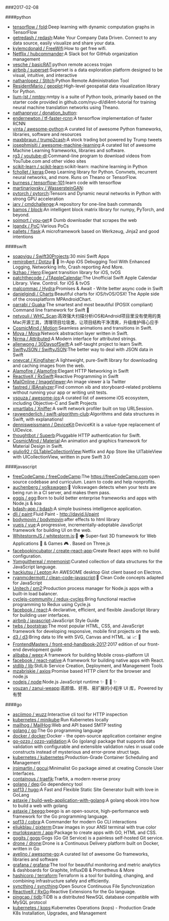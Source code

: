 ###2017-02-08

####python
* [tensorflow / fold](https://github.com/tensorflow/fold):Deep learning with dynamic computation graphs in TensorFlow
* [getredash / redash](https://github.com/getredash/redash):Make Your Company Data Driven. Connect to any data source, easily visualize and share your data.
* [kylemcdonald / FreeWifi](https://github.com/kylemcdonald/FreeWifi):How to get free wifi.
* [Netflix / hubcommander](https://github.com/Netflix/hubcommander):A Slack bot for GitHub organization management
* [vesche / basicRAT](https://github.com/vesche/basicRAT):python remote access trojan
* [airbnb / superset](https://github.com/airbnb/superset):Superset is a data exploration platform designed to be visual, intuitive, and interactive
* [nathanlopez / Stitch](https://github.com/nathanlopez/Stitch):Python Remote Administration Tool
* [ResidentMario / geoplot](https://github.com/ResidentMario/geoplot):High-level geospatial data visualization library for Python.
* [lium-lst / nmtpy](https://github.com/lium-lst/nmtpy):nmtpy is a suite of Python tools, primarily based on the starter code provided in github.com/nyu-dl/dl4mt-tutorial for training neural machine translation networks using Theano.
* [nathanpryor / donation_button](https://github.com/nathanpryor/donation_button):
* [endernewton / tf-faster-rcnn](https://github.com/endernewton/tf-faster-rcnn):A tensorflow implementation of faster RCNN
* [vinta / awesome-python](https://github.com/vinta/awesome-python):A curated list of awesome Python frameworks, libraries, software and resources
* [maxbbraun / trump2cash](https://github.com/maxbbraun/trump2cash):A stock trading bot powered by Trump tweets
* [josephmisiti / awesome-machine-learning](https://github.com/josephmisiti/awesome-machine-learning):A curated list of awesome Machine Learning frameworks, libraries and software.
* [rg3 / youtube-dl](https://github.com/rg3/youtube-dl):Command-line program to download videos from YouTube.com and other video sites
* [scikit-learn / scikit-learn](https://github.com/scikit-learn/scikit-learn):scikit-learn: machine learning in Python
* [fchollet / keras](https://github.com/fchollet/keras):Deep Learning library for Python. Convnets, recurrent neural networks, and more. Runs on Theano or TensorFlow.
* [burness / tensorflow-101](https://github.com/burness/tensorflow-101):learn code with tensorflow
* [martinarjovsky / WassersteinGAN](https://github.com/martinarjovsky/WassersteinGAN):
* [pytorch / pytorch](https://github.com/pytorch/pytorch):Tensors and Dynamic neural networks in Python with strong GPU acceleration
* [jarv / cmdchallenge](https://github.com/jarv/cmdchallenge):A repository for one-line bash commands
* [bamos / block](https://github.com/bamos/block):An intelligent block matrix library for numpy, PyTorch, and beyond.
* [soimort / you-get](https://github.com/soimort/you-get):⏬ Dumb downloader that scrapes the web
* [lgandx / PoC](https://github.com/lgandx/PoC):Various PoCs
* [pallets / flask](https://github.com/pallets/flask):A microframework based on Werkzeug, Jinja2 and good intentions

####swift
* [soapyigu / Swift30Projects](https://github.com/soapyigu/Swift30Projects):30 mini Swift Apps
* [remirobert / Dotzu](https://github.com/remirobert/Dotzu):📱 👀 In-App iOS Debugging Tool With Enhanced Logging, Networking Info, Crash reporting And More.
* [lkzhao / Hero](https://github.com/lkzhao/Hero):Elegant transition library for iOS, tvOS
* [patchthecode / JTAppleCalendar](https://github.com/patchthecode/JTAppleCalendar):The Unofficial Swift Apple Calendar Library. View. Control. for iOS & tvOS
* [malcommac / Hydra](https://github.com/malcommac/Hydra):Promises & Await - Write better async code in Swift
* [danielgindi / Charts](https://github.com/danielgindi/Charts):Beautiful charts for iOS/tvOS/OSX! The Apple side of the crossplatform MPAndroidChart.
* [oarrabi / Guaka](https://github.com/oarrabi/Guaka):The smartest and most beautiful (POSIX compliant) Command line framework for Swift 🤖
* [netyouli / WHC_Scan](https://github.com/netyouli/WHC_Scan):高效强大扫描分析iOS和Android项目里没有使用的类Mac开源工具，清理项目垃圾类，让项目结构干净清爽，升级维护得心应手
* [CosmicMind / Motion](https://github.com/CosmicMind/Motion):Seamless animations and transitions in Swift.
* [Moya / Moya](https://github.com/Moya/Moya):Network abstraction layer written in Swift.
* [Nirma / Attributed](https://github.com/Nirma/Attributed):A Modern interface for attributed strings.
* [allenwong / 30DaysofSwift](https://github.com/allenwong/30DaysofSwift):A self-taught project to learn Swift.
* [SwiftyJSON / SwiftyJSON](https://github.com/SwiftyJSON/SwiftyJSON):The better way to deal with JSON data in Swift
* [onevcat / Kingfisher](https://github.com/onevcat/Kingfisher):A lightweight, pure-Swift library for downloading and caching images from the web.
* [Alamofire / Alamofire](https://github.com/Alamofire/Alamofire):Elegant HTTP Networking in Swift
* [ReactiveX / RxSwift](https://github.com/ReactiveX/RxSwift):Reactive Programming in Swift
* [MailOnline / ImageViewer](https://github.com/MailOnline/ImageViewer):An image viewer à la Twitter
* [fastred / IBAnalyzer](https://github.com/fastred/IBAnalyzer):Find common xib and storyboard-related problems without running your app or writing unit tests.
* [vsouza / awesome-ios](https://github.com/vsouza/awesome-ios):A curated list of awesome iOS ecosystem, including Objective-C and Swift Projects
* [xmartlabs / Xniffer](https://github.com/xmartlabs/Xniffer):A swift network profiler built on top URLSession.
* [raywenderlich / swift-algorithm-club](https://github.com/raywenderlich/swift-algorithm-club):Algorithms and data structures in Swift, with explanations!
* [dennisweissmann / DeviceKit](https://github.com/dennisweissmann/DeviceKit):DeviceKit is a value-type replacement of UIDevice.
* [thoughtbot / Superb](https://github.com/thoughtbot/Superb):Pluggable HTTP authentication for Swift.
* [CosmicMind / Material](https://github.com/CosmicMind/Material):An animation and graphics framework for Material Design in Swift.
* [giulio92 / GLTableCollectionView](https://github.com/giulio92/GLTableCollectionView):Netflix and App Store like UITableView with UICollectionView, written in pure Swift 3.0

####javascript
* [freeCodeCamp / freeCodeCamp](https://github.com/freeCodeCamp/freeCodeCamp):The https://freeCodeCamp.com open source codebase and curriculum. Learn to code and help nonprofits.
* [auchenberg / volkswagen](https://github.com/auchenberg/volkswagen):🙈 Volkswagen detects when your tests are being run in a CI server, and makes them pass.
* [eggjs / egg](https://github.com/eggjs/egg):Born to build better enterprise frameworks and apps with Node.js & koa
* [bdash-app / bdash](https://github.com/bdash-app/bdash):A simple business intelligence application.
* [dli / paint](https://github.com/dli/paint):Fluid Paint - http://david.li/paint
* [bodymovin / bodymovin](https://github.com/bodymovin/bodymovin):after effects to html library
* [vuejs / vue](https://github.com/vuejs/vue):A progressive, incrementally-adoptable JavaScript framework for building UI on the web.
* [WhitestormJS / whitestorm.js](https://github.com/WhitestormJS/whitestorm.js):🚀 🌪 Super-fast 3D framework for Web Applications 🥇 & Games 🎮 . Based on Three.js
* [facebookincubator / create-react-app](https://github.com/facebookincubator/create-react-app):Create React apps with no build configuration.
* [Yomguithereal / mnemonist](https://github.com/Yomguithereal/mnemonist):Curated collection of data structures for the JavaScript language.
* [hackjutsu / Lepton](https://github.com/hackjutsu/Lepton):An AWESOME desktop Gist client based on Electron.
* [ryanmcdermott / clean-code-javascript](https://github.com/ryanmcdermott/clean-code-javascript):🛁 Clean Code concepts adapted for JavaScript
* [Unitech / pm2](https://github.com/Unitech/pm2):Production process manager for Node.js apps with a built-in load balancer.
* [cyclejs-community / redux-cycles](https://github.com/cyclejs-community/redux-cycles):Bring functional reactive programming to Redux using Cycle.js
* [facebook / react](https://github.com/facebook/react):A declarative, efficient, and flexible JavaScript library for building user interfaces.
* [airbnb / javascript](https://github.com/airbnb/javascript):JavaScript Style Guide
* [twbs / bootstrap](https://github.com/twbs/bootstrap):The most popular HTML, CSS, and JavaScript framework for developing responsive, mobile first projects on the web.
* [d3 / d3](https://github.com/d3/d3):Bring data to life with SVG, Canvas and HTML. 📊 📈 🎉
* [FrontendMasters / front-end-handbook-2017](https://github.com/FrontendMasters/front-end-handbook-2017):2017 edition of our front-end development guide
* [alibaba / weex](https://github.com/alibaba/weex):A framework for building Mobile cross-platform UI
* [facebook / react-native](https://github.com/facebook/react-native):A framework for building native apps with React.
* [stdlib / lib](https://github.com/stdlib/lib):StdLib Service Creation, Deployment, and Management Tools
* [mzabriskie / axios](https://github.com/mzabriskie/axios):Promise based HTTP client for the browser and node.js
* [nodejs / node](https://github.com/nodejs/node):Node.js JavaScript runtime ✨ 🐢 🚀 ✨
* [youzan / zanui-weapp](https://github.com/youzan/zanui-weapp):高颜值、好用、易扩展的小程序 UI 库，Powered by 有赞

####go
* [asciimoo / wuzz](https://github.com/asciimoo/wuzz):Interactive cli tool for HTTP inspection
* [kubernetes / minikube](https://github.com/kubernetes/minikube):Run Kubernetes locally
* [mailhog / MailHog](https://github.com/mailhog/MailHog):Web and API based SMTP testing
* [golang / go](https://github.com/golang/go):The Go programming language
* [docker / docker](https://github.com/docker/docker):Docker - the open-source application container engine
* [go-ozzo / ozzo-validation](https://github.com/go-ozzo/ozzo-validation):A Go (golang) package that supports data validation with configurable and extensible validation rules in usual code constructs instead of mysterious and error-prone struct tags.
* [kubernetes / kubernetes](https://github.com/kubernetes/kubernetes):Production-Grade Container Scheduling and Management
* [jroimartin / gocui](https://github.com/jroimartin/gocui):Minimalist Go package aimed at creating Console User Interfaces.
* [containous / traefik](https://github.com/containous/traefik):Træfɪk, a modern reverse proxy
* [golang / dep](https://github.com/golang/dep):Go dependency tool
* [spf13 / hugo](https://github.com/spf13/hugo):A Fast and Flexible Static Site Generator built with love in GoLang
* [astaxie / build-web-application-with-golang](https://github.com/astaxie/build-web-application-with-golang):A golang ebook intro how to build a web with golang
* [astaxie / beego](https://github.com/astaxie/beego):beego is an open-source, high-performance web framework for the Go programming language.
* [spf13 / cobra](https://github.com/spf13/cobra):A Commander for modern Go CLI interactions
* [eliukblau / pixterm](https://github.com/eliukblau/pixterm):Draw images in your ANSI terminal with true color
* [murlokswarm / app](https://github.com/murlokswarm/app):Package to create apps with GO, HTML and CSS.
* [gogits / gogs](https://github.com/gogits/gogs):Gogs (Go Git Service) is a painless self-hosted Git service.
* [drone / drone](https://github.com/drone/drone):Drone is a Continuous Delivery platform built on Docker, written in Go
* [avelino / awesome-go](https://github.com/avelino/awesome-go):A curated list of awesome Go frameworks, libraries and software
* [grafana / grafana](https://github.com/grafana/grafana):The tool for beautiful monitoring and metric analytics & dashboards for Graphite, InfluxDB & Prometheus & More
* [hashicorp / terraform](https://github.com/hashicorp/terraform):Terraform is a tool for building, changing, and combining infrastructure safely and efficiently.
* [syncthing / syncthing](https://github.com/syncthing/syncthing):Open Source Continuous File Synchronization
* [ReactiveX / RxGo](https://github.com/ReactiveX/RxGo):Reactive Extensions for the Go language.
* [pingcap / tidb](https://github.com/pingcap/tidb):TiDB is a distributed NewSQL database compatible with MySQL protocol
* [kubernetes / kops](https://github.com/kubernetes/kops):Kubernetes Operations (kops) - Production Grade K8s Installation, Upgrades, and Management
